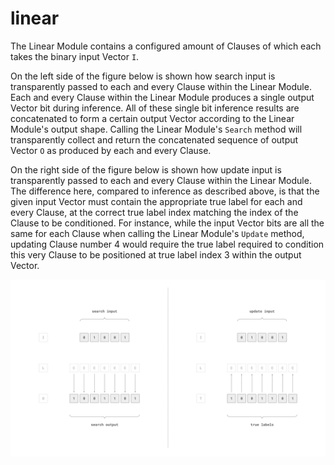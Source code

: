 # linear

The Linear Module contains a configured amount of Clauses of which each takes
the binary input Vector `I`.

On the left side of the figure below is shown how search input is transparently
passed to each and every Clause within the Linear Module. Each and every Clause
within the Linear Module produces a single output Vector bit during inference.
All of these single bit inference results are concatenated to form a certain
output Vector according to the Linear Module's output shape. Calling the Linear
Module's `Search` method will transparently collect and return the concatenated
sequence of output Vector `O` as produced by each and every Clause.

On the right side of the figure below is shown how update input is transparently
passed to each and every Clause within the Linear Module. The difference here,
compared to inference as described above, is that the given input Vector must
contain the appropriate true label for each and every Clause, at the correct
true label index matching the index of the Clause to be conditioned. For
instance, while the input Vector bits are all the same for each Clause when
calling the Linear Module's `Update` method, updating Clause number 4 would
require the true label required to condition this very Clause to be positioned
at true label index 3 within the output Vector.

![Linear](/assets/linear.svg)
